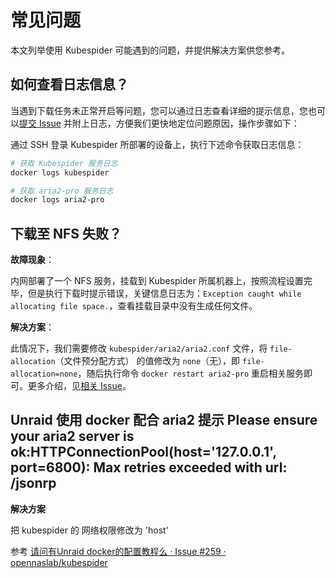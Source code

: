 # 常见问题

本文列举使用 Kubespider 可能遇到的问题，并提供解决方案供您参考。

## 如何查看日志信息？

当遇到下载任务未正常开启等问题，您可以通过日志查看详细的提示信息，您也可以[提交 Issue](https://github.com/opennaslab/kubespider/issues) 并附上日志，方便我们更快地定位问题原因，操作步骤如下：

通过 SSH 登录 Kubespider 所部署的设备上，执行下述命令获取日志信息：

```bash
# 获取 Kubespider 服务日志
docker logs kubespider

# 获取 aria2-pro 服务日志
docker logs aria2-pro
```

## 下载至 NFS 失败？

**故障现象**：

内网部署了一个 NFS 服务，挂载到 Kubespider 所属机器上，按照流程设置完毕，但是执行下载时提示错误，关键信息日志为：`Exception caught while allocating file space.`，查看挂载目录中没有生成任何文件。

**解决方案**：

此情况下，我们需要修改 `kubespider/aria2/aria2.conf` 文件，将 `file-allocation`（文件预分配方式） 的值修改为 `none`（无），即 `file-allocation=none`，随后执行命令 `docker restart aria2-pro` 重启相关服务即可。更多介绍，见[相关 Issue](https://github.com/aria2/aria2/issues/1032)。

## Unraid 使用 docker 配合 aria2 提示 Please ensure your aria2 server is ok:HTTPConnectionPool(host='127.0.0.1', port=6800): Max retries exceeded with url: /jsonrp

**解决方案**

把 kubespider 的 网络权限修改为 'host'

参考 [请问有Unraid docker的配置教程么 · Issue #259 · opennaslab/kubespider](https://github.com/opennaslab/kubespider/issues/259)

